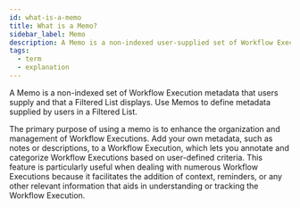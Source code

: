 ```yaml
---
id: what-is-a-memo
title: What is a Memo?
sidebar_label: Memo
description: A Memo is a non-indexed user-supplied set of Workflow Execution metadata that is displayed with Filtered List results.
tags:
  - term
  - explanation
---
```


A Memo is a non-indexed set of Workflow Execution metadata that users supply and that a Filtered List displays.
Use Memos to define metadata supplied by users in a Filtered List.

The primary purpose of using a memo is to enhance the organization and management of Workflow Executions.
Add your own metadata, such as notes or descriptions, to a Workflow Execution, which lets you annotate and categorize Workflow Executions based on user-defined criteria.
This feature is particularly useful when dealing with numerous Workflow Executions because it facilitates the addition of context, reminders, or any other relevant information that aids in understanding or tracking the Workflow Execution.
